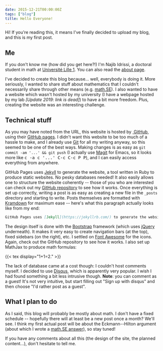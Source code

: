```yaml
---
date: 2015-12-21T00:00:00Z
tags: ["blog"]
title: Hello Everyone!
---
```


Hi! If you're reading this, it means I've finally decided to upload my blog, and this is my first post.

<!--more-->

## Me

If you don't know me (how did you get here?!) I'm Najib Idrissi, a doctoral student in math at [Université Lille 1](http://www.univ-lille1.fr). You can also read the [about page](/#about).

I've decided to create this blog because... well, everybody is doing it. More seriously, I wanted to share stuff about mathematics that I couldn't necessarily share through other means (e.g. [math.SE](http://math.stackexchange.com)). I also wanted to have a website which wasn't hosted by my university (I have a webpage hosted by my lab _[Update 2019: link is dead]_) to have a bit more freedom. Plus, creating the website was an interesting challenge.

## Technical stuff

As you may have noted from the URL, this website is hosted by [<i class="bi bi-github"></i>&nbsp;GitHub](https://github.com), using their [GitHub pages](https://pages.github.com). I didn't want this website to be too much of a hassle to make, and I already use [Git](https://git-scm.com/) for all my writing anyway, so this seemed to be one of the best ways. Making changes is as easy as `git commit -am '...' && git push` (I actually use [Magit](http://magit.vc/) for Emacs, so it looks more like <kbd>c -a c '...' C-c C-c P P</kbd>), and I can easily access everything from anywhere.

GitHub Pages uses [Jekyll](https://jekyllrb.com/) to generate the website, a tool written in Ruby to produce static websites. No pesky databases needed! It also easily allows one to structure the website coherently -- those of you who are interested can check out my [GitHub repository](https://github.com/nidrissi/idrissi.eu) to see how it works. Once everything is set up correctly, writing a post is as easy as creating a new file in the `_posts` directory and starting to write. Posts themselves are formatted with [Kramdown](http://kramdown.gettalong.org/) for maximum ease -- here's what this paragraph actually looks like from my end:

```markdown
GitHub Pages uses [Jekyll](https://jekyllrb.com/) to generate the website, a tool written in Ruby to produce static websites. No pesky databases needed! It also easily allows one to structure the website coherently -- those of you who are interested can check out my [GitHub repository](https://github.com/nidrissi/idrissi.eu) to see how it works. Once everything is set up correctly, writing a post is as easy as creating a new file in the `_posts` directory and starting to write. Posts themselves are formatted with [Kramdown](http://kramdown.gettalong.org/) for maximum ease -- here's what this paragraph actually looks like from my end:
```

The design itself is done with the [Bootstrap](https://getbootstrap.com/) framework (which uses [jQuery](https://jquery.com/) underneath). It makes it very easy to create navigation bars (at the top), fixed sidebars (on the right), etc. I settled on [Font Awesome](https://fortawesome.github.io/Font-Awesome/) for the icons. Again, check out the GitHub repository to see how it works. I also set up MathJax to produce math formulas:

{{< tex display="1+1=2." >}}

The lack of database came at a cost though: I couldn't host comments myself. I decided to use [Disqus](https://disqus.com/), which is apparently very popular. I wish I had found something a bit less intrusive though. **Note**: you can comment as a guest! It's not very intuitive, but start filling out "Sign up with disqus" and then choose "I'd rather post as a guest".

## What I plan to do

As I said, this blog will probably be mostly about math. I don't have a fixed schedule -- hopefully there will at least be a new post once a month? We'll see. I think my first actual post will be about the Eckmann--Hilton argument (about which I wrote a [math.SE answer](http://math.stackexchange.com/q/1203807/10014)), so stay tuned!

If you have any comments about all this (the design of the site, the planned content...), don't hesitate to tell me.

